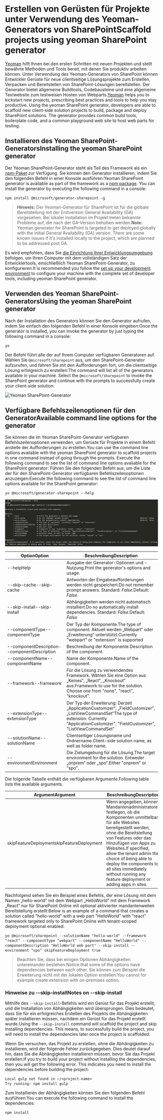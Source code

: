 # <a name="scaffold-projects-using-yeoman-sharepoint-generator"></a><span data-ttu-id="e8730-101">Erstellen von Gerüsten für Projekte unter Verwendung des Yeoman-Generators von SharePoint</span><span class="sxs-lookup"><span data-stu-id="e8730-101">Scaffold projects using yeoman SharePoint generator</span></span>

<span data-ttu-id="e8730-p101">[Yeoman](http://yeoman.io/) hilft Ihnen bei den ersten Schritten mit neuen Projekten und stellt bewährte Methoden und Tools bereit, mit denen Sie produktiv arbeiten können. Unter Verwendung des Yeoman-Generators von SharePoint können Entwickler Gerüste für neue clientseitige Lösungsprojekte zum Erstellen, Verpacken und Bereitstellen von SharePoint-Lösungen bereitstellen. Der Generator bietet allgemeine Buildtools, Codebausteine und eine allgemeine Textwebsite zum testweisen Hosten von Webparts.</span><span class="sxs-lookup"><span data-stu-id="e8730-p101">[Yeoman](http://yeoman.io/) helps you to kickstart new projects, prescribing best practices and tools to help you stay productive. Using the yeoman SharePoint generator, developers are able to scaffold new client-side solution projects to build, package and deploy SharePoint solutions. The generator provides common build tools, boilerplate code, and a common playground web site to host web parts for testing.</span></span>

## <a name="installing-the-yeoman-sharepoint-generator"></a><span data-ttu-id="e8730-105">Installieren des Yeoman SharePoint-Generators</span><span class="sxs-lookup"><span data-stu-id="e8730-105">Installing the yeoman SharePoint generator</span></span>

<span data-ttu-id="e8730-p102">Der Yeoman SharePoint-Generator steht als Teil des Framework als ein [npm-Paket](https://www.npmjs.com/package/@microsoft/generator-sharepoint) zur Verfügung. Sie können den Generator installieren, indem Sie den folgenden Befehl in einer Konsole ausführen:</span><span class="sxs-lookup"><span data-stu-id="e8730-p102">Yeoman SharePoint generator is available as part of the framework as a [npm package](https://www.npmjs.com/package/@microsoft/generator-sharepoint). You can install the generator by executing the following command in a console:</span></span>

```
npm install @microsoft/generator-sharepoint -g
```

><span data-ttu-id="e8730-p103">**Hinweis:** Der Yeoman-Generator für SharePoint ist für die globale Bereitstellung mit der Erstversion General Availability (GA) vorgesehen. Bei lokaler Installation im Projekt treten bekannte Probleme auf, die nach der GA-Version behoben werden.</span><span class="sxs-lookup"><span data-stu-id="e8730-p103">**Note:** Yeoman generator for SharePoint is targeted to get deployed globally with the initial General Availability (GA) version. There are some known issues if it's installed locally to the project, which are planned to be addressed post GA.</span></span>

<span data-ttu-id="e8730-110">Es wird empfohlen, dass Sie [die Einrichtung Ihrer Entwicklungsumgebung](../set-up-your-development-environment.md) befolgen, um Ihren Computer mit dem vollständigen Satz der Entwicklertools, einschließlich Yeoman SharePoint-Generator, zu konfigurieren.</span><span class="sxs-lookup"><span data-stu-id="e8730-110">It is recommended you follow the [set up your development environment](../set-up-your-development-environment.md) to configure your machine with the complete set of developer tools, including yeoman SharePoint generator.</span></span> 

## <a name="using-the-yeoman-sharepoint-generator"></a><span data-ttu-id="e8730-111">Verwenden des Yeoman SharePoint-Generators</span><span class="sxs-lookup"><span data-stu-id="e8730-111">Using the yeoman SharePoint generator</span></span>

<span data-ttu-id="e8730-112">Nach der Installation des Generators können Sie den Generator aufrufen, indem Sie einfach den folgenden Befehl in einer Konsole eingeben:</span><span class="sxs-lookup"><span data-stu-id="e8730-112">Once the generator is installed, you can invoke the generator by just typing the following command in a console:</span></span>

```
yo
```

<span data-ttu-id="e8730-p104">Der Befehl führt alle der auf Ihrem Computer verfügbaren Generatoren auf. Wählen Sie `@microsoft/sharepoint` aus, um den SharePoint-Generator aufzurufen, und fahren Sie mit den Aufforderungen fort, um die clientseitige Lösung erfolgreich zu erstellen:</span><span class="sxs-lookup"><span data-stu-id="e8730-p104">The command will list all of the generators available in your machine. Select the `@microsoft/sharepoint` to invoke the SharePoint generator and continue with the prompts to successfully create your client-side solution:</span></span>

![Yeoman SharePoint-Generator](../../images/yeoman-sp-generator.png)

## <a name="available-command-line-options-for-the-generator"></a><span data-ttu-id="e8730-116">Verfügbare Befehlszeilenoptionen für den Generator</span><span class="sxs-lookup"><span data-stu-id="e8730-116">Available command line options for the generator</span></span>

<span data-ttu-id="e8730-117">Sie können die im Yeoman SharePoint-Generator verfügbaren Befehlszeilenoptionen verwenden, um Gerüste für Projekte in einem Befehl anstelle der Aufforderungen zu erstellen.</span><span class="sxs-lookup"><span data-stu-id="e8730-117">You can use the command line options available with the yeoman SharePoint generator to scaffold projects in one command instead of going through the prompts. Execute the following command to see the list of  command line options available for the SharePoint generator:</span></span> <span data-ttu-id="e8730-118">Führen Sie den folgenden Befehl aus, um die Liste der für den SharePoint-Generator verfügbaren Befehlszeilenoptionen anzuzeigen:</span><span class="sxs-lookup"><span data-stu-id="e8730-118">Execute the following command to see the list of command line options available for the SharePoint generator:</span></span>

```
yo @microsoft/generator-sharepoint --help
```

![Befehlszeilenoptionen für den Yeoman SharePoint-Generator ](../../images/yeoman-sp-cmdline-options.png)

<span data-ttu-id="e8730-120">Option</span><span class="sxs-lookup"><span data-stu-id="e8730-120">Option</span></span> | <span data-ttu-id="e8730-121">Beschreibung</span><span class="sxs-lookup"><span data-stu-id="e8730-121">Description</span></span> 
-----|------
<span data-ttu-id="e8730-122">--help</span><span class="sxs-lookup"><span data-stu-id="e8730-122">Help</span></span>|<span data-ttu-id="e8730-123">Ausgabe der Generator-Optionen und -Nutzung.</span><span class="sxs-lookup"><span data-stu-id="e8730-123">Print the generator's options and usage.</span></span>
<span data-ttu-id="e8730-124">--skip-cache</span><span class="sxs-lookup"><span data-stu-id="e8730-124">--skip-cache</span></span>|<span data-ttu-id="e8730-125">Antworten der Eingabeaufforderungen werden nicht gespeichert.</span><span class="sxs-lookup"><span data-stu-id="e8730-125">Do not remember prompt answers.</span></span> <span data-ttu-id="e8730-126">Standard: *False*.</span><span class="sxs-lookup"><span data-stu-id="e8730-126">Default: *False*</span></span>
<span data-ttu-id="e8730-127">--skip-install</span><span class="sxs-lookup"><span data-stu-id="e8730-127">--skip-install</span></span>|<span data-ttu-id="e8730-128">Abhängigkeiten werden nicht automatisch installiert.</span><span class="sxs-lookup"><span data-stu-id="e8730-128">Do no automatically install dependencies.</span></span> <span data-ttu-id="e8730-129">Standard: *False*.</span><span class="sxs-lookup"><span data-stu-id="e8730-129">Default: *False*</span></span>
<span data-ttu-id="e8730-130">--componentType</span><span class="sxs-lookup"><span data-stu-id="e8730-130">--componentType</span></span>|<span data-ttu-id="e8730-131">Der Typ der Komponente.</span><span class="sxs-lookup"><span data-stu-id="e8730-131">The type of component.</span></span> <span data-ttu-id="e8730-132">Aktuell werden „Webpart“ oder „Erweiterung“ unterstützt.</span><span class="sxs-lookup"><span data-stu-id="e8730-132">Currently "webpart" or "extension" is supported</span></span>
<span data-ttu-id="e8730-133">--componentDescription</span><span class="sxs-lookup"><span data-stu-id="e8730-133">--componentDescription</span></span>|<span data-ttu-id="e8730-134">Beschreibung der Komponente.</span><span class="sxs-lookup"><span data-stu-id="e8730-134">Description of the component.</span></span>
<span data-ttu-id="e8730-135">--componentName</span><span class="sxs-lookup"><span data-stu-id="e8730-135">--componentName</span></span>|<span data-ttu-id="e8730-136">Name der Komponente.</span><span class="sxs-lookup"><span data-stu-id="e8730-136">Name of the component.</span></span>
<span data-ttu-id="e8730-137">--framework</span><span class="sxs-lookup"><span data-stu-id="e8730-137">--framework</span></span>|<span data-ttu-id="e8730-p109">Für die Lösung zu verwendendes Framework. Wählen Sie eine Option aus „Keines“, „React“, „Knockout“ aus.</span><span class="sxs-lookup"><span data-stu-id="e8730-p109">Framework to use for the solution. Choose one from "none", "react", "knockout".</span></span>
<span data-ttu-id="e8730-140">--extensionType</span><span class="sxs-lookup"><span data-stu-id="e8730-140">--extensionType</span></span>|<span data-ttu-id="e8730-141">Der Typ der Erweiterung: Derzeit „ApplicationCustomizer“, „FieldCustomizer“, „ListViewCommandSet“</span><span class="sxs-lookup"><span data-stu-id="e8730-141">The type of extension: Currently "ApplicationCustomizer", "FieldCustomizer", "ListViewCommandSet"</span></span>
<span data-ttu-id="e8730-142">--solutionName</span><span class="sxs-lookup"><span data-stu-id="e8730-142">--solutionName</span></span>|<span data-ttu-id="e8730-143">Clientseitiger Lösungsname und Ordnername.</span><span class="sxs-lookup"><span data-stu-id="e8730-143">Client-side solution name, as well as folder name.</span></span>
<span data-ttu-id="e8730-144">--environment</span><span class="sxs-lookup"><span data-stu-id="e8730-144">Environment</span></span>|<span data-ttu-id="e8730-145">Die Zielumgebung für die Lösung.</span><span class="sxs-lookup"><span data-stu-id="e8730-145">The target environment for the solution.</span></span> <span data-ttu-id="e8730-146">Entweder „onprem“ oder „spo“.</span><span class="sxs-lookup"><span data-stu-id="e8730-146">Either "onprem" or "spo".</span></span>

<span data-ttu-id="e8730-147">Die folgende Tabelle enthält die verfügbaren Argumente.</span><span class="sxs-lookup"><span data-stu-id="e8730-147">Following table lists the available arguments.</span></span>

<span data-ttu-id="e8730-148">Argument</span><span class="sxs-lookup"><span data-stu-id="e8730-148">Argument</span></span> | <span data-ttu-id="e8730-149">Beschreibung</span><span class="sxs-lookup"><span data-stu-id="e8730-149">Description</span></span> | <span data-ttu-id="e8730-150">Typ</span><span class="sxs-lookup"><span data-stu-id="e8730-150">Type</span></span> | <span data-ttu-id="e8730-151">Erforderlich</span><span class="sxs-lookup"><span data-stu-id="e8730-151">Required</span></span> |
-- | -- | -- | -- |
<span data-ttu-id="e8730-152">skipFeatureDeployment</span><span class="sxs-lookup"><span data-stu-id="e8730-152">skipFeatureDeployment</span></span> | <span data-ttu-id="e8730-153">Wenn angegeben, können Mandantenadministratoren festlegen, ob die Komponenten unmittelbar für alle Websites bereitgestellt werden, ohne die Bereitstellung von Features oder das Hinzufügen von Apps zu Websites.</span><span class="sxs-lookup"><span data-stu-id="e8730-153">If specified, allow the tenant admin the choice of being able to deploy the components to all sites immediately without running any feature deployment or adding apps in sites.</span></span> | <span data-ttu-id="e8730-154">Boolescher Wert</span><span class="sxs-lookup"><span data-stu-id="e8730-154">Boolean</span></span> | <span data-ttu-id="e8730-155">false</span><span class="sxs-lookup"><span data-stu-id="e8730-155">false</span></span> | 

<span data-ttu-id="e8730-156">Nachfolgend sehen Sie ein Beispiel eines Befehls, der eine Lösung mit dem Namen „hello-world“ mit dem Webpart „HelloWorld“ mit dem Framework „React“ nur für SharePoint Online mit optional aktivierter mandantenweiten Bereitstellung erstellt:</span><span class="sxs-lookup"><span data-stu-id="e8730-156">Below is an example of a command that creates a solution called "hello-world" with a web part "HelloWorld" with "react" framework targeted only to SharePoint Online with tenant-scoped deployment optional enabled:</span></span>

```
yo @microsoft/sharepoint --solutionName "hello-world" --framework "react" --componentType "webpart" --componentName "HelloWorld" --componentDescription "HelloWorld web part" --skip-install --environment "spo" skipFeatureDeployment true
```

> <span data-ttu-id="e8730-157">Beachten Sie, dass bei einigen Optionen Abhängigkeiten untereinander bestehen.</span><span class="sxs-lookup"><span data-stu-id="e8730-157">Notice that some of the options have dependencies between each other.</span></span> <span data-ttu-id="e8730-158">Sie können zum Beispiel die Erweiterung nicht mit der lokalen Option erstellen.</span><span class="sxs-lookup"><span data-stu-id="e8730-158">You cannot for example create extension with on-premises option.</span></span>

### <a name="notes-on---skip-install"></a><span data-ttu-id="e8730-159">Hinweise zu --skip-install</span><span class="sxs-lookup"><span data-stu-id="e8730-159">Notes on --skip-install</span></span> 

<span data-ttu-id="e8730-p112">Mithilfe des `--skip-install`-Befehls wird ein Gerüst für das Projekt erstellt, und die Installation von Abhängigkeiten wird übersprungen. Dies bedeutet, dass Sie für ein erfolgreiches Erstellen des Projekts die Abhängigkeiten später installieren müssen, nachdem ein Gerüst für das Projekt erstellt wurde.</span><span class="sxs-lookup"><span data-stu-id="e8730-p112">Using the `--skip-install` command will scaffold the project and skip installing dependencies. This means, to successfully build the project, you will need to install the dependencies later once the project is scaffolded.</span></span> 

<span data-ttu-id="e8730-p113">Wenn Sie versuchen, das Projekt zu erstellen, ohne die Abhängigkeiten zu installieren, wird der folgende Fehler zurückgegeben. Dies deutet darauf hin, dass Sie die Abhängigkeiten installieren müssen, bevor Sie das Projekt erstellen:</span><span class="sxs-lookup"><span data-stu-id="e8730-p113">If you try to build your project without installing the dependencies, then you will get the following error. This indicates you need to install the dependencies before building the project:</span></span>

```
Local gulp not found in ~/<project-name>
Try running: npm install gulp
```

<span data-ttu-id="e8730-164">Zum Installieren der Abhängigkeiten können Sie den folgenden Befehl ausführen:</span><span class="sxs-lookup"><span data-stu-id="e8730-164">You can execute the following command to install the dependencies:</span></span>

```
npm install
```
